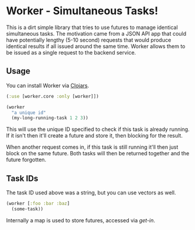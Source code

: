 
# Worker - Simultaneous Tasks!

This is a dirt simple library that tries to use futures to manage identical simultaneous tasks.  The
motivation came from a JSON API app that could have potentially lengthy (5-10 second) requests that
would produce identical results if all issued around the same time.  Worker allows them to be issued
as a single request to the backend service.

## Usage

You can install Worker via [Clojars](https://clojars.org/worker).

```clojure
(:use [worker.core :only [worker]])

(worker
  "a unique id"
  (my-long-running-task 1 2 3))
```

This will use the unique ID specified to check if this task is already running. If it isn't then it'll
create a future and store it, then blocking for the result.

When another request comes in, if this task is still running it'll then just block on the same future.
Both tasks will then be returned together and the future forgotten.

## Task IDs

The task ID used above was a string, but you can use vectors as well.

```clojure
(worker [:foo :bar :baz]
  (some-task))
```

Internally a map is used to store futures, accessed via _get-in_.

